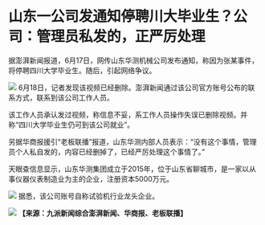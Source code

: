 

# 山东一公司发通知停聘川大毕业生？公司：管理员私发的，正严厉处理

据澎湃新闻报道，6月17日，网传山东华测机械公司发布通知，称因为张某事件，将停聘四川大学毕业生。随后，引起网络争议。

![](https://inews.gtimg.com/om_bt/OaV_nl0ndA7FEVrUeMo3cM3l2onbCT3NdnjTgAevONEoQAA/1000)
6月18日，记者发现该视频已经删除。澎湃新闻通过该公司官方账号公布的联系方式，联系到该公司工作人员。

该工作人员承认发过视频，称信息不妥，系工作人员操作失误已删除视频。并称“四川大学毕业生仍可到该公司就业”。

另据华商报援引“老板联播”报道，山东华测内部人员表示：“没有这个事情，管理员个人私自发的，内容已经删掉了，已经严厉处理这个事情了。”

天眼查信息显示，山东华测集团成立于2015年，位于山东省聊城市，是一家以从事仪器仪表制造业为主的企业，注册资本5000万元。

![](https://inews.gtimg.com/om_bt/O_uBgn0xwf8j8S2bZ9MZhWapVgXBNcopntyE-U66KdelkAA/1000)
据悉，该公司账号自称试验机行业龙头企业。

![](https://inews.gtimg.com/om_bt/OMCLY1MnjYOMd7DwNzEUuK8dOnRnp0OHpHf4FBC7RmioUAA/1000)
**【来源：九派新闻综合澎湃新闻、华商报、老板联播】**

